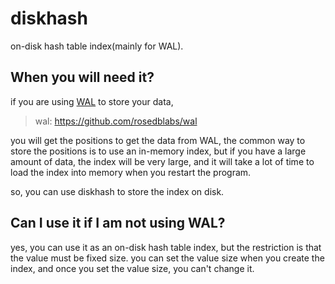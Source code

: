 # diskhash
on-disk hash table index(mainly for WAL).

## When you will need it?
if you are using [WAL](https://github.com/rosedblabs/wal) to store your data,

> wal: https://github.com/rosedblabs/wal

you will get the positions to get the data from WAL, the common way to store the positions is to use an in-memory index, but if you have a large amount of data, the index will be very large, and it will take a lot of time to load the index into memory when you restart the program.

so, you can use diskhash to store the index on disk.

## Can I use it if I am not using WAL?

yes, you can use it as an on-disk hash table index, but the restriction is that the value must be fixed size.
you can set the value size when you create the index, and once you set the value size, you can't change it.
